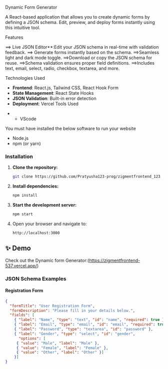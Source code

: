 Dynamic Form Generator

A React-based application that allows you to create dynamic forms by defining a JSON schema. Edit, preview, and deploy forms instantly using this intuitive tool.

Features

==> Live JSON Editor**:Edit your JSON schema in real-time with validation feedback.
==> Generate forms instantly based on the schema.
==>Seamless light and dark mode toggle.
==>Download or copy the JSON schema for reuse.
==>Schema validation ensures proper field definitions.
==>Includes text, email, select, radio, checkbox, textarea, and more.

Technologies Used

- **Frontend**: React.js, Tailwind CSS, React Hook Form
- **State Management**: React State Hooks
- **JSON Validation**: Built-in error detection
- **Deployment**: Vercel
Tools Used

* * VScode


You must have installed the below software to run your website

- Node.js
- npm (or yarn)

### Installation

1. **Clone the repository:**

    ```bash
    git clone https://github.com/Pratyusha123-prog/zigmentfrontend_123
    
    ```

2. **Install dependencies:**

    ```bash
    npm install
   
    ```

3. **Start the development server:**

    ```bash
    npm start
   

4. Open your browser and navigate to:

    ```
    http://localhost:3000
    ```
## ✨ Demo

Check out the Dynamic form Generator:(https://zigmentfrontend-537.vercel.app/)


### JSON Schema Examples

#### **Registration Form**
```json
{
  "formTitle": "User Registration Form",
  "formDescription": "Please fill in your details below.",
  "fields": [
    { "label": "Name", "type": "text", "id": "name", "required": true },
    { "label": "Email", "type": "email", "id": "email", "required": true },
    { "label": "Password", "type": "textarea", "id": "password" },
    { "label": "Gender", "type": "select", "id": "gender",
      "options": [
     { "value": "Male", "label": "Male" },
     { "value": "Female", "label": "Female" },
     { "value": "Other", "label": "Other" }]
    }]
}
